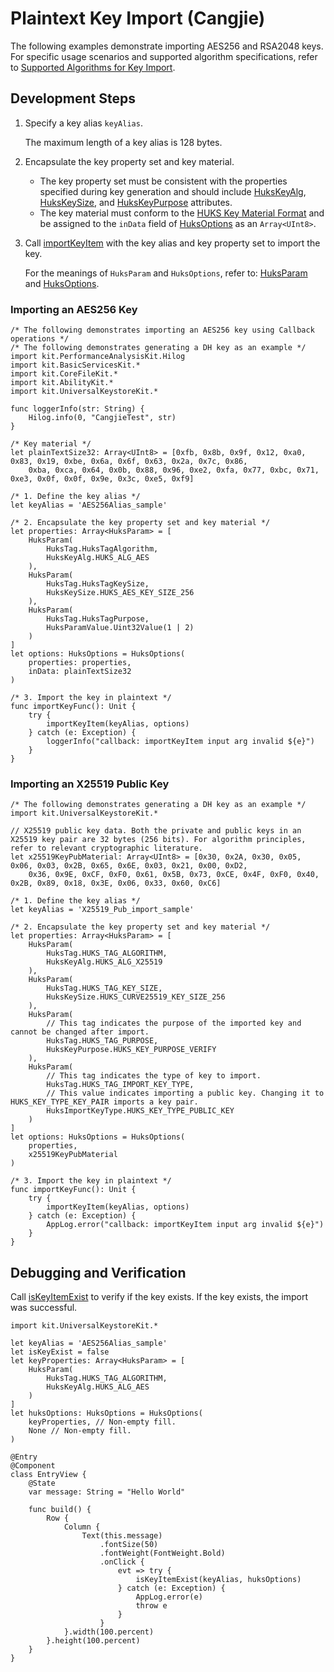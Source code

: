 # Plaintext Key Import (Cangjie)

The following examples demonstrate importing AES256 and RSA2048 keys. For specific usage scenarios and supported algorithm specifications, refer to [Supported Algorithms for Key Import](./cj-huks-key-import-overview.md#supported-algorithms).

## Development Steps

1. Specify a key alias `keyAlias`.

   The maximum length of a key alias is 128 bytes.

2. Encapsulate the key property set and key material.

   - The key property set must be consistent with the properties specified during key generation and should include [HuksKeyAlg](../../../../reference/source_en/UniversalKeystoreKit/cj-apis-security_huks.md#class-hukskeyalg), [HuksKeySize](../../../../reference/source_en/UniversalKeystoreKit/cj-apis-security_huks.md#class-hukskeysize), and [HuksKeyPurpose](../../../../reference/source_en/UniversalKeystoreKit/cj-apis-security_huks.md#class-hukskeypurpose) attributes.
   - The key material must conform to the [HUKS Key Material Format](./cj-huks-concepts.md#key-material-format) and be assigned to the `inData` field of [HuksOptions](../../../../reference/source_en/UniversalKeystoreKit/cj-apis-security_huks.md#class-huksoptions) as an `Array<UInt8>`.

3. Call [importKeyItem](../../../../reference/source_en/UniversalKeystoreKit/cj-apis-security_huks.md#func-importkeyitemstring-huksoptions) with the key alias and key property set to import the key.

   For the meanings of `HuksParam` and `HuksOptions`, refer to: [HuksParam](../../../../reference/source_en/UniversalKeystoreKit/cj-apis-security_huks.md#class-huksparam) and [HuksOptions](../../../../reference/source_en/UniversalKeystoreKit/cj-apis-security_huks.md#class-huksoptions).

### Importing an AES256 Key

<!-- compile -->

```cangjie
/* The following demonstrates importing an AES256 key using Callback operations */
/* The following demonstrates generating a DH key as an example */
import kit.PerformanceAnalysisKit.Hilog
import kit.BasicServicesKit.*
import kit.CoreFileKit.*
import kit.AbilityKit.*
import kit.UniversalKeystoreKit.*

func loggerInfo(str: String) {
    Hilog.info(0, "CangjieTest", str)
}

/* Key material */
let plainTextSize32: Array<UInt8> = [0xfb, 0x8b, 0x9f, 0x12, 0xa0, 0x83, 0x19, 0xbe, 0x6a, 0x6f, 0x63, 0x2a, 0x7c, 0x86,
    0xba, 0xca, 0x64, 0x0b, 0x88, 0x96, 0xe2, 0xfa, 0x77, 0xbc, 0x71, 0xe3, 0x0f, 0x0f, 0x9e, 0x3c, 0xe5, 0xf9]

/* 1. Define the key alias */
let keyAlias = 'AES256Alias_sample'

/* 2. Encapsulate the key property set and key material */
let properties: Array<HuksParam> = [
    HuksParam(
        HuksTag.HuksTagAlgorithm,
        HuksKeyAlg.HUKS_ALG_AES
    ),
    HuksParam(
        HuksTag.HuksTagKeySize,
        HuksKeySize.HUKS_AES_KEY_SIZE_256
    ),
    HuksParam(
        HuksTag.HuksTagPurpose,
        HuksParamValue.Uint32Value(1 | 2)
    )
]
let options: HuksOptions = HuksOptions(
    properties: properties,
    inData: plainTextSize32
)

/* 3. Import the key in plaintext */
func importKeyFunc(): Unit {
    try {
        importKeyItem(keyAlias, options)
    } catch (e: Exception) {
        loggerInfo("callback: importKeyItem input arg invalid ${e}")
    }
}
```

### Importing an X25519 Public Key

<!-- compile -->

```cangjie
/* The following demonstrates generating a DH key as an example */
import kit.UniversalKeystoreKit.*

// X25519 public key data. Both the private and public keys in an X25519 key pair are 32 bytes (256 bits). For algorithm principles, refer to relevant cryptographic literature.
let x25519KeyPubMaterial: Array<UInt8> = [0x30, 0x2A, 0x30, 0x05, 0x06, 0x03, 0x2B, 0x65, 0x6E, 0x03, 0x21, 0x00, 0xD2,
    0x36, 0x9E, 0xCF, 0xF0, 0x61, 0x5B, 0x73, 0xCE, 0x4F, 0xF0, 0x40, 0x2B, 0x89, 0x18, 0x3E, 0x06, 0x33, 0x60, 0xC6]

/* 1. Define the key alias */
let keyAlias = 'X25519_Pub_import_sample'

/* 2. Encapsulate the key property set and key material */
let properties: Array<HuksParam> = [
    HuksParam(
        HuksTag.HUKS_TAG_ALGORITHM,
        HuksKeyAlg.HUKS_ALG_X25519
    ),
    HuksParam(
        HuksTag.HUKS_TAG_KEY_SIZE,
        HuksKeySize.HUKS_CURVE25519_KEY_SIZE_256
    ),
    HuksParam(
        // This tag indicates the purpose of the imported key and cannot be changed after import.
        HuksTag.HUKS_TAG_PURPOSE,
        HuksKeyPurpose.HUKS_KEY_PURPOSE_VERIFY
    ),
    HuksParam(
        // This tag indicates the type of key to import.
        HuksTag.HUKS_TAG_IMPORT_KEY_TYPE,
        // This value indicates importing a public key. Changing it to HUKS_KEY_TYPE_KEY_PAIR imports a key pair.
        HuksImportKeyType.HUKS_KEY_TYPE_PUBLIC_KEY
    )
]
let options: HuksOptions = HuksOptions(
    properties,
    x25519KeyPubMaterial
)

/* 3. Import the key in plaintext */
func importKeyFunc(): Unit {
    try {
        importKeyItem(keyAlias, options)
    } catch (e: Exception) {
        AppLog.error("callback: importKeyItem input arg invalid ${e}")
    }
}
```

## Debugging and Verification

Call [isKeyItemExist](../../../../reference/source_en/UniversalKeystoreKit/cj-apis-security_huks.md#func-iskeyitemexiststring-huksoptions) to verify if the key exists. If the key exists, the import was successful.

<!-- compile -->

```cangjie
import kit.UniversalKeystoreKit.*

let keyAlias = 'AES256Alias_sample'
let isKeyExist = false
let keyProperties: Array<HuksParam> = [
    HuksParam(
        HuksTag.HUKS_TAG_ALGORITHM,
        HuksKeyAlg.HUKS_ALG_AES
    )
]
let huksOptions: HuksOptions = HuksOptions(
    keyProperties, // Non-empty fill.
    None // Non-empty fill.
)

@Entry
@Component
class EntryView {
    @State
    var message: String = "Hello World"

    func build() {
        Row {
            Column {
                Text(this.message)
                    .fontSize(50)
                    .fontWeight(FontWeight.Bold)
                    .onClick {
                        evt => try {
                            isKeyItemExist(keyAlias, huksOptions)
                        } catch (e: Exception) {
                            AppLog.error(e)
                            throw e
                        }
                    }
            }.width(100.percent)
        }.height(100.percent)
    }
}
```